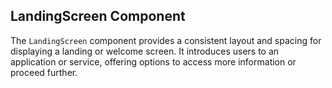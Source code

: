 ## LandingScreen Component

The `LandingScreen` component provides a consistent layout and spacing for displaying a landing or welcome screen. It introduces users to an application or service, offering options to access more information or proceed further.
